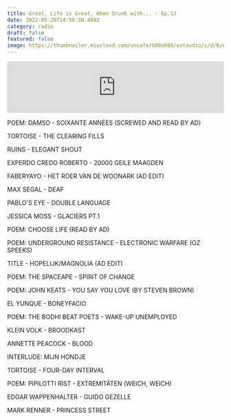 ```yaml
---
title: Great, Life is Great, When Drunk with... - Ep.13
date: 2022-05-26T14:58:50.409Z
category: radio
draft: false
featured: false
image: https://thumbnailer.mixcloud.com/unsafe/600x600/extaudio/c/d/6/e/5610-0ffc-4220-9240-686f33d21ee6
---
```

<iframe width="100%" height="120" src="https://www.mixcloud.com/widget/iframe/?hide_cover=1&feed=%2FTheWordMagazine%2Falex-deforce-27022019%2F" frameborder="0" ></iframe>

POEM: DAMSO - SOIXANTE ANNÉES (SCREWED AND READ BY AD)

TORTOISE - THE CLEARING FILLS

RUINS - ELEGANT SHOUT

EXPERDO CREDO ROBERTO - 20000 GEILE MAAGDEN

FABERYAYO - HET ROER VAN DE WOONARK (AD EDIT)

MAX SEGAL - DEAF

PABLO'S EYE - DOUBLE LANGUAGE

JESSICA MOSS - GLACIERS PT.1

POEM: CHOOSE LIFE (READ BY AD)

POEM: UNDERGROUND RESISTANCE - ELECTRONIC WARFARE (OZ SPEEKS)

TITLE - HOPELIJK/MAGNOLIA (AD EDIT)

POEM: THE SPACEAPE - SPIRIT OF CHANGE

POEM: JOHN KEATS - YOU SAY YOU LOVE (BY STEVEN BROWN)

EL YUNQUE - BONEYFACIO

POEM: THE BODHI BEAT POETS - WAKE-UP UNEMPLOYED

KLEIN VOLK - BROODKAST

ANNETTE PEACOCK - BLOOD

INTERLUDE: MIJN HONDJE

TORTOISE - FOUR-DAY INTERVAL

POEM: PIPILOTTI RIST - EXTREMITÄTEN (WEICH, WEICH)

EDGAR WAPPENHALTER - GUIDO GEZELLE

MARK RENNER - PRINCESS STREET